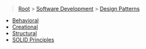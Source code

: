 > [Root](../../index.md) > [Software Development](<../Software Development.md>) > [Design Patterns](<Design Patterns.md>)
- [Behavioral](Behavioral/Behavioral.md)
- [Creational](Creational/Creational.md)
- [Structural](Structural/Structural.md)
- [SOLID Principles](<SOLID Principles/SOLID Principles.md>)
